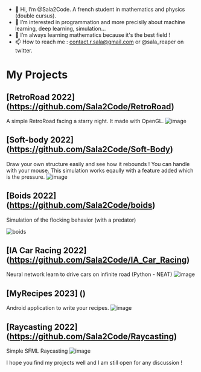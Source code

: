 - 👋 Hi, I’m @Sala2Code. A french student in mathematics and physics (double cursus).
- 👀 I’m interested in programmation and more precisily about machine learning, deep learning, simulation...
- 🌱 I’m always learning mathematics because it's the best field !
- 📫 How to reach me : contact.r.sala@gmail.com or @sala_reaper on twitter.


# My Projects


## [RetroRoad 2022] (https://github.com/Sala2Code/RetroRoad)
A simple RetroRoad facing a starry night. It made with OpenGL.
![image](https://user-images.githubusercontent.com/109032171/212910639-a1e9294c-f4de-4c3f-80a0-2e4e31e8a189.png)

## [Soft-body 2022] (https://github.com/Sala2Code/Soft-Body)
Draw your own structure easily and see how it rebounds ! You can handle with your mouse. This simulation works eqaully with a feature added which is the pressure.
![image](https://user-images.githubusercontent.com/109032171/212907622-bc5a428e-4545-4795-9407-925641832743.png)


## [Boids 2022]  (https://github.com/Sala2Code/boids)
Simulation of the flocking behavior (with a predator)

![boids](https://user-images.githubusercontent.com/109032171/212908538-d1e2b232-caa9-470f-8135-97a7a6e494e2.gif)

## [IA Car Racing 2022] (https://github.com/Sala2Code/IA_Car_Racing)
Neural network learn to drive cars on infinite road (Python - NEAT)
![image](https://user-images.githubusercontent.com/109032171/212908936-390b57b6-7b3f-406a-b27f-0329e84ac2c1.png)

## [MyRecipes 2023]  ()
Android application to write your recipes. 
![image](https://user-images.githubusercontent.com/109032171/212910888-c8bc746d-352f-43ec-afdf-22ad6c445b85.png)

## [Raycasting 2022]  (https://github.com/Sala2Code/Raycasting)
Simple SFML Raycasting 
![image](https://user-images.githubusercontent.com/109032171/212910710-fbf1fb01-7ff7-41c3-8e6e-a7774333f651.png)


I hope you find my projects well and I am still open for any discussion !

<!---
Sala2Code/Sala2Code is a ✨ special ✨ repository because its `README.md` (this file) appears on your GitHub profile.
You can click the Preview link to take a look at your changes.
--->
